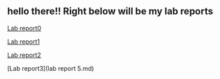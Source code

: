hello there!! 
Right below will be my lab reports
---
[Lab report0](https://github.com/j4xie/cse15l-lab-reports/blob/ab3c7659a96eb043f01e5fd590a13da17da67ab2/stevencode.md)

[Lab report1](https://github.com/j4xie/cse15l-lab-reports/blob/b47da8a37d5cdde979de18dc305a97f457f85db6/lab-report-1-week-0.md)

[Lab report2](https://github.com/j4xie/cse15l-lab-reports/blob/b23fdc75fca69b513ed8c0739508d8afd3ace759/lab-report-weel-3.md)

[Lab report3](lab report 5.md)
